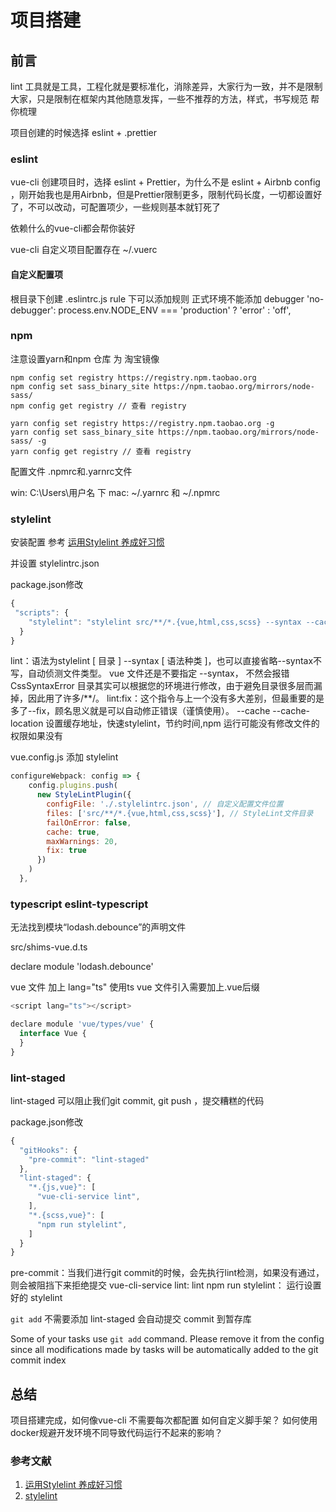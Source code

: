 # 项目搭建

## 前言

lint 工具就是工具，工程化就是要标准化，消除差异，大家行为一致，并不是限制大家，只是限制在框架内其他随意发挥，一些不推荐的方法，样式，书写规范
帮你梳理

项目创建的时候选择 eslint + .prettier

### eslint

vue-cli 创建项目时，选择  eslint + Prettier，为什么不是 eslint + Airbnb config ，刚开始我也是用Airbnb，但是Prettier限制更多，限制代码长度，一切都设置好了，不可以改动，可配置项少，一些规则基本就钉死了

依赖什么的vue-cli都会帮你装好

vue-cli 自定义项目配置存在  ~/.vuerc

#### 自定义配置项

根目录下创建 .eslintrc.js
rule 下可以添加规则  正式环境不能添加 debugger
 'no-debugger': process.env.NODE_ENV === 'production' ? 'error' : 'off',

### npm

注意设置yarn和npm 仓库 为 淘宝镜像

```shell
npm config set registry https://registry.npm.taobao.org
npm config set sass_binary_site https://npm.taobao.org/mirrors/node-sass/
npm config get registry // 查看 registry

yarn config set registry https://registry.npm.taobao.org -g
yarn config set sass_binary_site https://npm.taobao.org/mirrors/node-sass/ -g
yarn config get registry // 查看 registry
```

配置文件 .npmrc和.yarnrc文件

win: C:\Users\用户名 下
mac: ~/.yarnrc  和  ~/.npmrc

### stylelint

安装配置 参考 [运用Stylelint 养成好习惯](https://dotblogs.com.tw/explooosion/2018/09/30/141005)

并设置 stylelintrc.json

 package.json修改

```js
{
 "scripts": {
    "stylelint": "stylelint src/**/*.{vue,html,css,scss} --syntax --cache --cache-location 'src/.stylelintcache' --fix"
  }
}
```

lint：语法为stylelint [ 目录 ] --syntax [ 语法种类 ]，也可以直接省略--syntax不写，自动侦测文件类型。
vue 文件还是不要指定 --syntax， 不然会报错 CssSyntaxError
目录其实可以根据您的环境进行修改，由于避免目录很多层而漏掉，因此用了许多/**/。
lint:fix：这个指令与上一个没有多大差别，但最重要的是多了--fix，顾名思义就是可以自动修正错误（谨慎使用）。
--cache --cache-location 设置缓存地址，快速stylelint，节约时间,npm 运行可能没有修改文件的权限如果没有

vue.config.js 添加  stylelint

```js
configureWebpack: config => {
    config.plugins.push(
      new StyleLintPlugin({
        configFile: './.stylelintrc.json', // 自定义配置文件位置
        files: ['src/**/*.{vue,html,css,scss}'], // StyleLint文件目录
        failOnError: false,
        cache: true,
        maxWarnings: 20,
        fix: true
      })
    )
  },
```

### typescript eslint-typescript

无法找到模块“lodash.debounce”的声明文件

src/shims-vue.d.ts

declare module 'lodash.debounce'

vue 文件 加上 lang="ts" 使用ts
vue 文件引入需要加上.vue后缀

```js
<script lang="ts"></script>
```

```js
declare module 'vue/types/vue' {
  interface Vue {
  }
}
```

### lint-staged

lint-staged   可以阻止我们git commit, git push ，提交糟糕的代码

package.json修改

```js
{
  "gitHooks": {
    "pre-commit": "lint-staged"
  },
  "lint-staged": {
    "*.{js,vue}": [
      "vue-cli-service lint",
    ],
    "*.{scss,vue}": [
      "npm run stylelint",
    ]
  }
}
```

pre-commit：当我们进行git commit的时候，会先执行lint检测，如果没有通过，则会被阻挡下来拒绝提交
vue-cli-service lint: lint
npm run stylelint： 运行设置好的 stylelint

`git add` 不需要添加 lint-staged 会自动提交 commit 到暂存库

Some of your tasks use `git add` command. Please remove it from the config since all modifications made by tasks will be automatically added to the git commit index

## 总结

项目搭建完成，如何像vue-cli 不需要每次都配置
如何自定义脚手架？
如何使用docker规避开发环境不同导致代码运行不起来的影响？

### 参考文献

1. [运用Stylelint 养成好习惯](https://dotblogs.com.tw/explooosion/2018/09/30/141005)
2. [stylelint](https://stylelint.io/user-guide/usage/cli)
